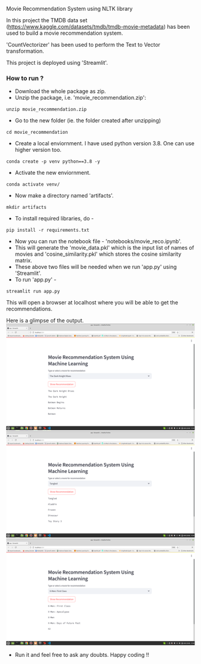 Movie Recommendation System using NLTK library

In this project the TMDB data set (https://www.kaggle.com/datasets/tmdb/tmdb-movie-metadata) has been used to build a movie recommendation system. 

'CountVectorizer' has been used to perform the Text to Vector transformation.

This project is deployed using 'Streamlit'.


### How to run ?
- Download the whole package as zip.
- Unzip the package, i.e. 'movie_recommendation.zip':
```
unzip movie_recommendation.zip
```
- Go to the new folder (ie. the folder created after unzipping)
```
cd movie_recommendation
```
- Create a local enviornment. I have used python version 3.8. One can use higher version too.
```
conda create -p venv python==3.8 -y

```
- Activate the new enviornment.
```
conda activate venv/
```

- Now make a directory named 'artifacts'.
```
mkdir artifacts
```
- To install required libraries, do - 
```
pip install -r requirements.txt
```
- Now you can run the notebook file - 'notebooks/movie_reco.ipynb'.
- This will generate the 'movie_data.pkl' which is the input list of names of movies and 'cosine_similarity.pkl' which stores the cosine similarity matrix. 
- These above two files will be needed when we run 'app.py' using 'Streamlit'. 
- To run 'app.py' - 
```
streamlit run app.py

```
This will open a browser at localhost where you will be able to get the recommendations.  

Here is a glimpse of the output. 
![Recommendation 1](reco1.png)
![Recommendation 1](reco2.png)
![Recommendation 1](reco3.png)


- Run it and feel free to ask any doubts. Happy coding !!
